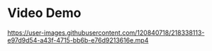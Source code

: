 
# Video Demo



https://user-images.githubusercontent.com/120840718/218338113-e97d9d54-a43f-4715-bb6b-e76d9213616e.mp4

